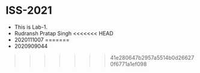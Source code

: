 # ISS-2021
* This is Lab-1.
* Rudransh Pratap Singh
<<<<<<< HEAD
* 2020111007
=======
* 2020909044
>>>>>>> 41e280647b2957a5514b0d266270f6771a1ef098
